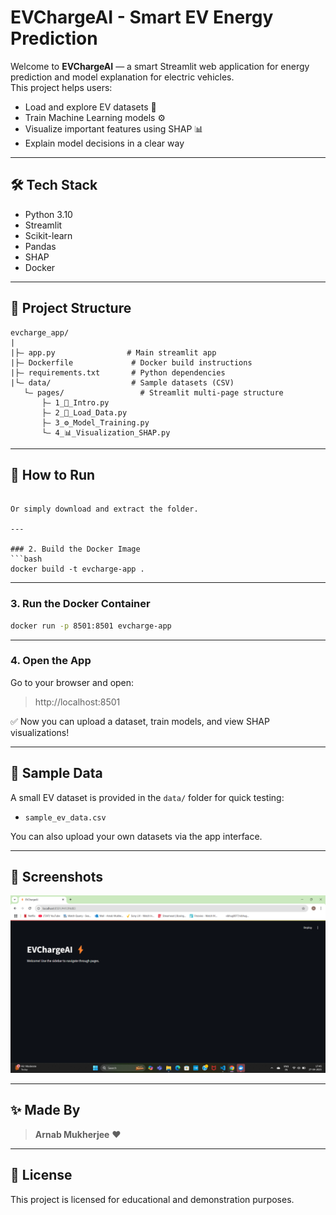 # EVChargeAI - Smart EV Energy Prediction

Welcome to **EVChargeAI** — a smart Streamlit web application for energy prediction and model explanation for electric vehicles.  
This project helps users:
- Load and explore EV datasets 📂
- Train Machine Learning models ⚙️
- Visualize important features using SHAP 📊
- Explain model decisions in a clear way

---

## 🛠 Tech Stack
- Python 3.10
- Streamlit
- Scikit-learn
- Pandas
- SHAP
- Docker

---

## 📂 Project Structure

```
evcharge_app/
|
|├— app.py                # Main streamlit app
|├— Dockerfile             # Docker build instructions
|├— requirements.txt       # Python dependencies
|└— data/                  # Sample datasets (CSV)
   └— pages/                 # Streamlit multi-page structure
       ├— 1_📄_Intro.py
       ├— 2_📂_Load_Data.py
       ├— 3_⚙️_Model_Training.py
       └— 4_📊_Visualization_SHAP.py
```

---

## 🚀 How to Run


```

Or simply download and extract the folder.

---

### 2. Build the Docker Image
```bash
docker build -t evcharge-app .
```

---

### 3. Run the Docker Container
```bash
docker run -p 8501:8501 evcharge-app
```

---

### 4. Open the App

Go to your browser and open:

> http://localhost:8501

✅ Now you can upload a dataset, train models, and view SHAP visualizations!

---

## 📂 Sample Data

A small EV dataset is provided in the `data/` folder for quick testing:
- `sample_ev_data.csv`

You can also upload your own datasets via the app interface.

---

## 📸 Screenshots
![App Screenshot](https://github.com/arnabmma77/container/blob/main/Container%20Project/Screenshot%20(241).png?raw=true)

---

## ✨ Made By

> **Arnab Mukherjee** ❤️

---

## 📜 License
This project is licensed for educational and demonstration purposes.
